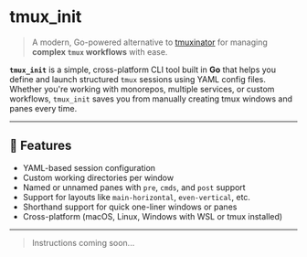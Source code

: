 # tmux_init

> A modern, Go-powered alternative to [tmuxinator](https://github.com/tmuxinator/tmuxinator) for managing **complex `tmux` workflows** with ease.

**`tmux_init`** is a simple, cross-platform CLI tool built in **Go** that helps you define and launch structured `tmux` sessions using YAML config files. Whether you're working with monorepos, multiple services, or custom workflows, `tmux_init` saves you from manually creating tmux windows and panes every time.

---

## 🚀 Features

- YAML-based session configuration
- Custom working directories per window
- Named or unnamed panes with `pre`, `cmds`, and `post` support
- Support for layouts like `main-horizontal`, `even-vertical`, etc.
- Shorthand support for quick one-liner windows or panes
- Cross-platform (macOS, Linux, Windows with WSL or tmux installed)

---

> Instructions coming soon...
<!-- ## 📦 Installation

> tmux installed. -->

